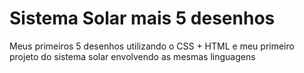 # Sistema Solar mais 5 desenhos 

Meus primeiros 5 desenhos utilizando o CSS + HTML e meu primeiro projeto do sistema solar envolvendo as mesmas linguagens
